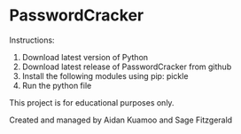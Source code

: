 # PasswordCracker 
Instructions:
1. Download latest version of Python
2. Download latest release of PasswordCracker from github
3. Install the following modules using pip:
pickle
4. Run the python file

This project is for educational purposes only.

Created and managed by Aidan Kuamoo and Sage Fitzgerald
